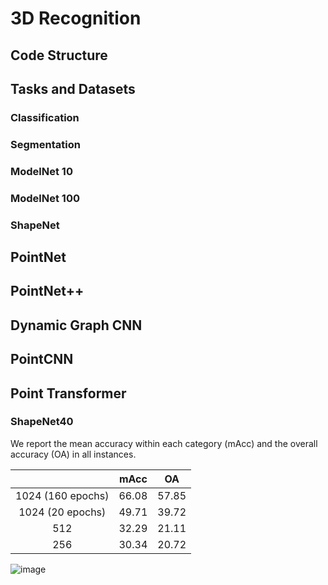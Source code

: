 # 3D Recognition

## Code Structure

## Tasks and Datasets

### Classification

### Segmentation

### ModelNet 10

### ModelNet 100

### ShapeNet

## PointNet

## PointNet++

## Dynamic Graph CNN

## PointCNN

## Point Transformer

### ShapeNet40

We report the mean accuracy within each category (mAcc) and the overall accuracy (OA) in all instances.

|   | mAcc  | OA  |
|:-:|:-:|:-:|
|  1024 (160 epochs) | 66.08  | 57.85  |
|  1024 (20 epochs) |  49.71 |  39.72 |
|  512 | 32.29  |  21.11 |
|  256 |  30.34 | 20.72  |

![image](https://user-images.githubusercontent.com/35536646/139610153-f39c1312-6f4c-4e8f-b431-6123f472a76c.png)
